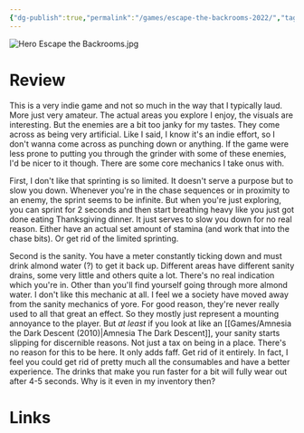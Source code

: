 ```yaml
---
{"dg-publish":true,"permalink":"/games/escape-the-backrooms-2022/","tags":["games","streamed"],"created":"2024-07-23","updated":"2025-09-04"}
---
```



![Hero Escape the Backrooms.jpg](/img/user/_sys/Attachments/Hero%20Escape%20the%20Backrooms.jpg)

# Review

This is a very indie game and not so much in the way that I typically laud. More just very amateur. The actual areas you explore I enjoy, the visuals are interesting. But the enemies are a bit too janky for my tastes. They come across as being very artificial. Like I said, I know it's an indie effort, so I don't wanna come across as punching down or anything. If the game were less prone to putting you through the grinder with some of these enemies, I'd be nicer to it though. There are some core mechanics I take onus with.

First, I don't like that sprinting is so limited. It doesn't serve a purpose but to slow you down. Whenever you're in the chase sequences or in proximity to an enemy, the sprint seems to be infinite. But when you're just exploring, you can sprint for 2 seconds and then start breathing heavy like you just got done eating Thanksgiving dinner. It just serves to slow you down for no real reason. Either have an actual set amount of stamina (and work that into the chase bits). Or get rid of the limited sprinting.

Second is the sanity. You have a meter constantly ticking down and must drink almond water (?) to get it back up. Different areas have different sanity drains, some very little and others quite a lot. There's no real indication which you're in. Other than you'll find yourself going through more almond water. I don't like this mechanic at all. I feel we a society have moved away from the sanity mechanics of yore. For good reason, they're never really used to all that great an effect. So they mostly just represent a mounting annoyance to the player. But *at least* if you look at like an [[Games/Amnesia the Dark Descent (2010)\|Amnesia The Dark Descent]], your sanity starts slipping for discernible reasons. Not just a tax on being in a place. There's no reason for this to be here. It only adds faff. Get rid of it entirely. In fact, I feel you could get rid of pretty much all the consumables and have a better experience. The drinks that make you run faster for a bit will fully wear out after 4-5 seconds. Why is it even in my inventory then?

# Links
